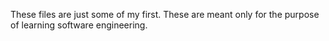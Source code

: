 These files are just some of my first. These are meant only for the purpose of learning software engineering.
